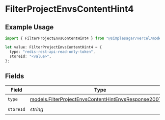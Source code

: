 # FilterProjectEnvsContentHint4

## Example Usage

```typescript
import { FilterProjectEnvsContentHint4 } from "@simplesagar/vercel/models/filterprojectenvsop.js";

let value: FilterProjectEnvsContentHint4 = {
  type: "redis-rest-api-read-only-token",
  storeId: "<value>",
};
```

## Fields

| Field                                                                                                                  | Type                                                                                                                   | Required                                                                                                               | Description                                                                                                            |
| ---------------------------------------------------------------------------------------------------------------------- | ---------------------------------------------------------------------------------------------------------------------- | ---------------------------------------------------------------------------------------------------------------------- | ---------------------------------------------------------------------------------------------------------------------- |
| `type`                                                                                                                 | [models.FilterProjectEnvsContentHintEnvsResponse200Type](../models/filterprojectenvscontenthintenvsresponse200type.md) | :heavy_check_mark:                                                                                                     | N/A                                                                                                                    |
| `storeId`                                                                                                              | *string*                                                                                                               | :heavy_check_mark:                                                                                                     | N/A                                                                                                                    |